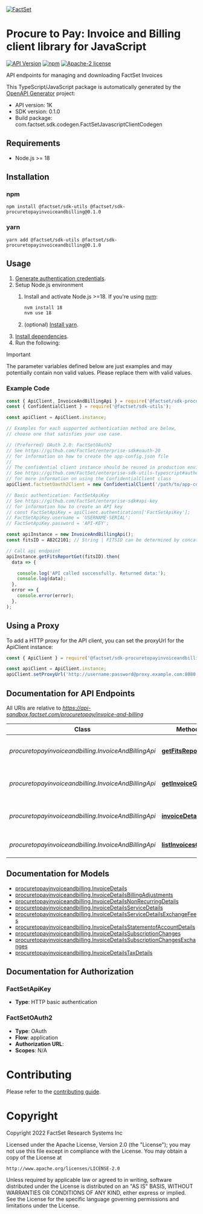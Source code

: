 [![FactSet](https://raw.githubusercontent.com/factset/enterprise-sdk/main/docs/images/factset-logo.svg)](https://www.factset.com)

# Procure to Pay: Invoice and Billing client library for JavaScript

[![API Version](https://img.shields.io/badge/api-v1K-blue)]()
[![npm](https://img.shields.io/badge/npm-v0.1.0-orange)](https://www.npmjs.com/package/@factset/sdk-procuretopayinvoiceandbilling/v/0.1.0)
[![Apache-2 license](https://img.shields.io/badge/license-Apache2-brightgreen.svg)](https://www.apache.org/licenses/LICENSE-2.0)

API endpoints for managing and downloading FactSet Invoices

This TypeScript/JavaScript package is automatically generated by the [OpenAPI Generator](https://openapi-generator.tech) project:

- API version: 1K
- SDK version: 0.1.0
- Build package: com.factset.sdk.codegen.FactSetJavascriptClientCodegen

## Requirements

* Node.js >= 18

## Installation

### npm

```shell
npm install @factset/sdk-utils @factset/sdk-procuretopayinvoiceandbilling@0.1.0
```

### yarn

```shell
yarn add @factset/sdk-utils @factset/sdk-procuretopayinvoiceandbilling@0.1.0
```

## Usage

1. [Generate authentication credentials](../../../../README.md#authentication).
2. Setup Node.js environment
   1. Install and activate Node.js >=18. If you're using [nvm](https://github.com/nvm-sh/nvm):

      ```sh
      nvm install 18
      nvm use 18
      ```

   2. (optional) [Install yarn](https://yarnpkg.com/getting-started/install).
3. [Install dependencies](#installation).
4. Run the following:

> [!IMPORTANT]
> The parameter variables defined below are just examples and may potentially contain non valid values. Please replace them with valid values.

### Example Code


```javascript
const { ApiClient, InvoiceAndBillingApi } = require('@factset/sdk-procuretopayinvoiceandbilling');
const { ConfidentialClient } = require('@factset/sdk-utils');

const apiClient = ApiClient.instance;

// Examples for each supported authentication method are below,
// choose one that satisfies your use case.

// (Preferred) OAuth 2.0: FactSetOAuth2
// See https://github.com/FactSet/enterprise-sdk#oauth-20
// for information on how to create the app-config.json file
//
// The confidential client instance should be reused in production environments.
// See https://github.com/FactSet/enterprise-sdk-utils-typescript#authentication
// for more information on using the ConfidentialClient class
apiClient.factsetOauth2Client = new ConfidentialClient('/path/to/app-config.json');

// Basic authentication: FactSetApiKey
// See https://github.com/FactSet/enterprise-sdk#api-key
// for information how to create an API key
// const FactSetApiKey = apiClient.authentications['FactSetApiKey'];
// FactSetApiKey.username = 'USERNAME-SERIAL';
// FactSetApiKey.password = 'API-KEY';

const apiInstance = new InvoiceAndBillingApi();
const fitsID = AB2C2101; // String | FITSID can be determined by concatenating the AccountNumber + two-digit year (e.g 21 for 2021) and two-digit month (e.g. 01 for January). Available AccountNumbers are available from the /listInvoices endpoint.

// Call api endpoint
apiInstance.getFitsReportGet(fitsID).then(
  data => {

    console.log('API called successfully. Returned data:');
    console.log(data);
  },
  error => {
    console.error(error);
  },
);

```


## Using a Proxy

To add a HTTP proxy for the API client, you can set the proxyUrl for the ApiClient instance:

```javascript
const { ApiClient } = require('@factset/sdk-procuretopayinvoiceandbilling');

const apiClient = ApiClient.instance;
apiClient.setProxyUrl('http://username:password@proxy.example.com:8080');
```

## Documentation for API Endpoints

All URIs are relative to *https://api-sandbox.factset.com/procuretopay/invoice-and-billing*

Class | Method | HTTP request | Description
------------ | ------------- | ------------- | -------------
*procuretopayinvoiceandbilling.InvoiceAndBillingApi* | [**getFitsReportGet**](docs/InvoiceAndBillingApi.md#getFitsReportGet) | **GET** /getFitsReport | Returns Fits report by given FITSID
*procuretopayinvoiceandbilling.InvoiceAndBillingApi* | [**getInvoiceGet**](docs/InvoiceAndBillingApi.md#getInvoiceGet) | **GET** /getInvoice | Returns PDF of specific invoice
*procuretopayinvoiceandbilling.InvoiceAndBillingApi* | [**invoiceDetailsGet**](docs/InvoiceAndBillingApi.md#invoiceDetailsGet) | **GET** /invoiceDetails | Returns details on specific invoice.
*procuretopayinvoiceandbilling.InvoiceAndBillingApi* | [**listInvoicesGet**](docs/InvoiceAndBillingApi.md#listInvoicesGet) | **GET** /listInvoices | Returns all available invoices


## Documentation for Models

 - [procuretopayinvoiceandbilling.InvoiceDetails](docs/InvoiceDetails.md)
 - [procuretopayinvoiceandbilling.InvoiceDetailsBillingAdjustments](docs/InvoiceDetailsBillingAdjustments.md)
 - [procuretopayinvoiceandbilling.InvoiceDetailsNonRecurringDetails](docs/InvoiceDetailsNonRecurringDetails.md)
 - [procuretopayinvoiceandbilling.InvoiceDetailsServiceDetails](docs/InvoiceDetailsServiceDetails.md)
 - [procuretopayinvoiceandbilling.InvoiceDetailsServiceDetailsExchangeFees](docs/InvoiceDetailsServiceDetailsExchangeFees.md)
 - [procuretopayinvoiceandbilling.InvoiceDetailsStatementofAccountDetails](docs/InvoiceDetailsStatementofAccountDetails.md)
 - [procuretopayinvoiceandbilling.InvoiceDetailsSubscriptionChanges](docs/InvoiceDetailsSubscriptionChanges.md)
 - [procuretopayinvoiceandbilling.InvoiceDetailsSubscriptionChangesExchanges](docs/InvoiceDetailsSubscriptionChangesExchanges.md)
 - [procuretopayinvoiceandbilling.InvoiceDetailsTaxDetails](docs/InvoiceDetailsTaxDetails.md)


## Documentation for Authorization



### FactSetApiKey

- **Type**: HTTP basic authentication



### FactSetOAuth2


- **Type**: OAuth
- **Flow**: application
- **Authorization URL**: 
- **Scopes**: N/A


# Contributing

Please refer to the [contributing guide](../../../../CONTRIBUTING.md).

# Copyright

Copyright 2022 FactSet Research Systems Inc

Licensed under the Apache License, Version 2.0 (the "License");
you may not use this file except in compliance with the License.
You may obtain a copy of the License at

    http://www.apache.org/licenses/LICENSE-2.0

Unless required by applicable law or agreed to in writing, software
distributed under the License is distributed on an "AS IS" BASIS,
WITHOUT WARRANTIES OR CONDITIONS OF ANY KIND, either express or implied.
See the License for the specific language governing permissions and
limitations under the License.
